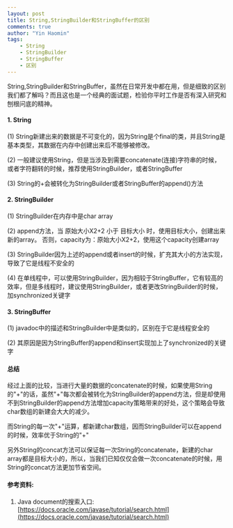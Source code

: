 ```yaml
---
layout: post
title: String,StringBuilder和StringBuffer的区别
comments: true
author: "Yin Haomin"
tags:
    - String
    - StringBuilder
    - StringBuffer
    - 区别
---
```


String,StringBuilder和StringBuffer，虽然在日常开发中都在用，但是细致的区别我们都了解吗？而且这也是一个经典的面试题，检验你平时工作是否有深入研究和刨根问底的精神。

#### 1. String
(1) String新建出来的数据是不可变化的，因为String是个final的类，并且String是基本类型，其数据在内存中创建出来后不能够被修改。

(2) 一般建议使用String，但是当涉及到需要concatenate(连接)字符串的时候，或者字符翻转的时候，推荐使用StringBuilder，或者StringBuffer

(3) String的+会被转化为StringBuilder或者StringBuffer的append()方法

#### 2. StringBuilder
(1) StringBuilder在内存中是char array

(2) append方法，当 原始大小X2+2 小于 目标大小 时，使用目标大小，创建出来新的array。 否则，capacity为：原始大小X2+2，使用这个capacity创建array

(3) StringBuilder因为上述的append或者insert的时候，扩充其大小的方法实现，导致了它是线程不安全的

(4) 在单线程中，可以使用StringBuilder，因为相较于StringBuffer，它有较高的效率，但是多线程时，建议使用StringBuilder，或者更改StringBuilder的时候，加synchronized关键字

#### 3. StringBuffer
(1) javadoc中的描述和StringBuilder中是类似的，区别在于它是线程安全的

(2) 其原因是因为StringBuffer的append和insert实现加上了synchronized的关键字

#### 总结
经过上面的比较，当进行大量的数据的concatenate的时候，如果使用String的"+"的话，虽然"+"每次都会被转化为StringBuilder的append方法，但是却使用不到StringBuilder的append方法增加capacity策略带来的好处，这个策略会导致char数组的新建会大大的减少。

而String的每一次"+"运算，都新建char数组，因而StringBuilder可以在append的时候，效率优于String的"+"

另外String的concat方法可以保证每一次String的concatenate，新建的char array都是目标大小的，所以，当我们已知仅仅会做一次concatenate的时候，用String的concat方法更加节省空间。

#### 参考资料:
1. Java document的搜索入口: [https://docs.oracle.com/javase/tutorial/search.html](https://docs.oracle.com/javase/tutorial/search.html)
